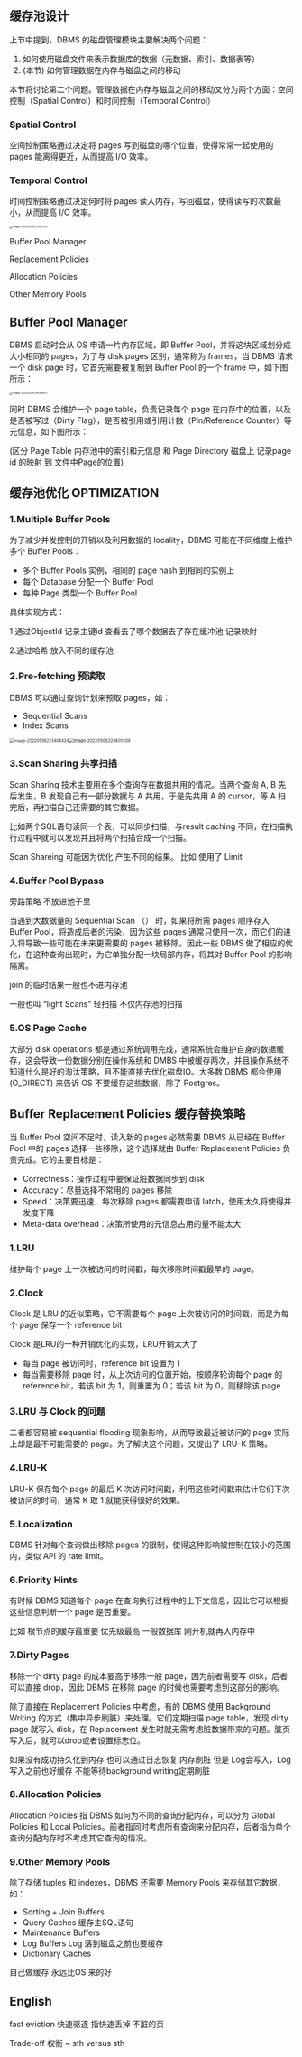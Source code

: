 ## 缓存池设计

上节中提到，DBMS 的磁盘管理模块主要解决两个问题：

1. 如何使用磁盘文件来表示数据库的数据（元数据、索引、数据表等）
2. (本节)  如何管理数据在内存与磁盘之间的移动 

本节将讨论第二个问题。管理数据在内存与磁盘之间的移动又分为两个方面：空间控制（Spatial Control）和时间控制（Temporal Control）





### Spatial Control

空间控制策略通过决定将 pages 写到磁盘的哪个位置，使得常常一起使用的 pages 能离得更近，从而提高 I/O 效率。

### Temporal Control

时间控制策略通过决定何时将 pages 读入内存，写回磁盘，使得读写的次数最小，从而提高 I/O 效率。

<img src="assets/image-20220506213331533.png" alt="image-20220506213331533" style="zoom: 33%;" />



Buffer Pool Manager

Replacement Policies

Allocation Policies

Other Memory Pools



## Buffer Pool Manager

DBMS 启动时会从 OS 申请一片内存区域，即 Buffer Pool，并将这块区域划分成大小相同的 pages，为了与 disk pages 区别，通常称为 frames，当 DBMS 请求一个 disk page 时，它首先需要被复制到 Buffer Pool 的一个 frame 中，如下图所示：

<img src="assets/image-20220506214056651.png" alt="image-20220506214056651" style="zoom:33%;" />

同时 DBMS 会维护一个 page table，负责记录每个 page 在内存中的位置，以及是否被写过（Dirty Flag），是否被引用或引用计数（Pin/Reference Counter）等元信息，如下图所示：



(区分 Page Table 内存池中的索引和元信息       和    Page Directory 磁盘上 记录page id 的映射 到 文件中Page的位置)





## 缓存池优化  OPTIMIZATION

### 1.Multiple Buffer Pools

为了减少并发控制的开销以及利用数据的 locality，DBMS 可能在不同维度上维护多个 Buffer Pools：

- 多个 Buffer Pools 实例，相同的 page hash 到相同的实例上
- 每个 Database 分配一个 Buffer Pool
- 每种 Page 类型一个 Buffer Pool

具体实现方式：

1.通过ObjectId  记录主键id 查看去了哪个数据去了存在缓冲池   记录映射

2.通过哈希  放入不同的缓存池



### 2.Pre-fetching  预读取

DBMS 可以通过查询计划来预取 pages，如：

- Sequential Scans
- Index Scans

<img src="assets/image-20220506223404424.png" alt="image-20220506223404424" style="zoom:50%;" /><img src="assets/image-20220506223601309.png" alt="image-20220506223601309" style="zoom:53%;" />

   

### 3.Scan Sharing  共享扫描

Scan Sharing 技术主要用在多个查询存在数据共用的情况。当两个查询 A, B 先后发生，B 发现自己有一部分数据与 A 共用，于是先共用 A 的 cursor，等 A 扫完后，再扫描自己还需要的其它数据。

比如两个SQL语句读同一个表，可以同步扫描，与result caching 不同，在扫描执行过程中就可以发现并且将两个扫描合成一个扫描。

Scan Shareing 可能因为优化 产生不同的结果。  比如 使用了 Limit 

### 4.Buffer Pool Bypass

旁路策略  不放进池子里

当遇到大数据量的 Sequential Scan （） 时，如果将所需 pages 顺序存入 Buffer Pool，将造成后者的污染，因为这些 pages 通常只使用一次，而它们的进入将导致一些可能在未来更需要的 pages 被移除。因此一些 DBMS 做了相应的优化，在这种查询出现时，为它单独分配一块局部内存，将其对 Buffer Pool 的影响隔离。

join 的临时结果一般也不进内存池

一般也叫  “light Scans” 轻扫描  不仅内存池的扫描

### 5.OS Page Cache

大部分 disk operations 都是通过系统调用完成，通常系统会维护自身的数据缓存，这会导致一份数据分别在操作系统和 DMBS 中被缓存两次，并且操作系统不知道什么是好的淘汰策略，且不能直接去优化磁盘IO。大多数 DBMS 都会使用 (O_DIRECT) 来告诉 OS 不要缓存这些数据，除了 Postgres。





## Buffer Replacement Policies   缓存替换策略

当 Buffer Pool 空间不足时，读入新的 pages 必然需要 DBMS 从已经在 Buffer Pool 中的 pages 选择一些移除，这个选择就由 Buffer Replacement Policies 负责完成。它的主要目标是：

- Correctness：操作过程中要保证脏数据同步到 disk
- Accuracy：尽量选择不常用的 pages 移除
- Speed：决策要迅速，每次移除 pages 都需要申请 latch，使用太久将使得并发度下降
- Meta-data overhead：决策所使用的元信息占用的量不能太大



### 1.LRU

维护每个 page 上一次被访问的时间戳，每次移除时间戳最早的 page。 



### 2.Clock

Clock 是 LRU 的近似策略，它不需要每个 page 上次被访问的时间戳，而是为每个 page 保存一个 reference bit

Clock 是LRU的一种开销优化的实现，LRU开销太大了

- 每当 page 被访问时，reference bit 设置为 1
- 每当需要移除 page 时，从上次访问的位置开始，按顺序轮询每个 page 的 reference bit，若该 bit 为 1，则重置为 0；若该 bit 为 0，则移除该 page

### 3.LRU 与 Clock 的问题

二者都容易被 sequential flooding 现象影响，从而导致最近被访问的 page 实际上却是最不可能需要的 page。为了解决这个问题，又提出了 LRU-K 策略。

### 4.LRU-K

LRU-K 保存每个 page 的最后 K 次访问时间戳，利用这些时间戳来估计它们下次被访问的时间，通常 K 取 1 就能获得很好的效果。

### 5.Localization

DBMS 针对每个查询做出移除 pages 的限制，使得这种影响被控制在较小的范围内，类似 API 的 rate limit。



### 6.Priority Hints

有时候 DBMS 知道每个 page 在查询执行过程中的上下文信息，因此它可以根据这些信息判断一个 page 是否重要。

比如 根节点的缓存最重要   优先级最高     一般数据库 刚开机就再入内存中

### 7.Dirty Pages

移除一个 dirty page 的成本要高于移除一般 page，因为前者需要写 disk，后者可以直接 drop，因此 DBMS 在移除 page 的时候也需要考虑到这部分的影响。

除了直接在 Replacement Policies 中考虑，有的 DBMS 使用 Background Writing 的方式（集中异步刷脏）来处理。它们定期扫描 page table，发现 dirty page 就写入 disk，在 Replacement 发生时就无需考虑脏数据带来的问题。脏页写入后，就可以drop或者设置标志位。

如果没有成功持久化到内存     也可以通过日志恢复      内存刷脏 但是 Log会写入，Log写入之前也好缓存   不能等待background writing定期刷脏



### 8.Allocation Policies

Allocation Policies 指 DBMS 如何为不同的查询分配内存，可以分为 Global Policies 和 Local Policies。前者指同时考虑所有查询来分配内存，后者指为单个查询分配内存时不考虑其它查询的情况。



### 9.Other Memory Pools

除了存储 tuples 和 indexes，DBMS 还需要 Memory Pools 来存储其它数据，如：

- Sorting + Join Buffers
- Query Caches             缓存主SQL语句
- Maintenance Buffers    
- Log Buffers              Log 落到磁盘之前也要缓存
- Dictionary Caches

自己做缓存 永远比OS 来的好



## English 

fast eviction   快速驱逐    指快速丢掉  不脏的页

Trade-off  权衡      ~ sth  versus  sth

















































































































